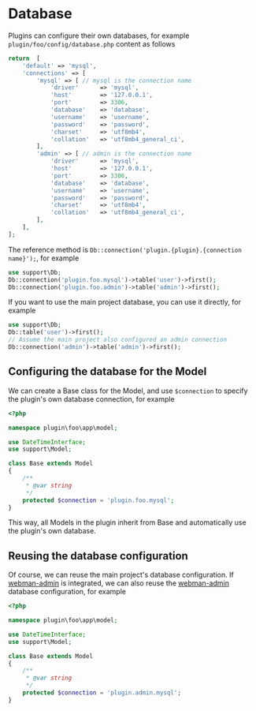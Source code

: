 # Database
Plugins can configure their own databases, for example `plugin/foo/config/database.php` content as follows
```php
return  [
    'default' => 'mysql',
    'connections' => [
        'mysql' => [ // mysql is the connection name
            'driver'      => 'mysql',
            'host'        => '127.0.0.1',
            'port'        => 3306,
            'database'    => 'database',
            'username'    => 'username',
            'password'    => 'password',
            'charset'     => 'utf8mb4',
            'collation'   => 'utf8mb4_general_ci',
        ],
        'admin' => [ // admin is the connection name
            'driver'      => 'mysql',
            'host'        => '127.0.0.1',
            'port'        => 3306,
            'database'    => 'database',
            'username'    => 'username',
            'password'    => 'password',
            'charset'     => 'utf8mb4',
            'collation'   => 'utf8mb4_general_ci',
        ],
    ],
];
```
The reference method is `Db::connection('plugin.{plugin}.{connection name}');`, for example
```php
use support\Db;
Db::connection('plugin.foo.mysql')->table('user')->first();
Db::connection('plugin.foo.admin')->table('admin')->first();
```

If you want to use the main project database, you can use it directly, for example
```php
use support\Db;
Db::table('user')->first();
// Assume the main project also configured an admin connection
Db::connection('admin')->table('admin')->first();
```

## Configuring the database for the Model

We can create a Base class for the Model, and use `$connection` to specify the plugin's own database connection, for example

```php
<?php

namespace plugin\foo\app\model;

use DateTimeInterface;
use support\Model;

class Base extends Model
{
    /**
     * @var string
     */
    protected $connection = 'plugin.foo.mysql';
}
```

This way, all Models in the plugin inherit from Base and automatically use the plugin's own database.

## Reusing the database configuration
Of course, we can reuse the main project's database configuration. If [webman-admin](https://www.workerman.net/plugin/82) is integrated, we can also reuse the [webman-admin](https://www.workerman.net/plugin/82) database configuration, for example
```php
<?php

namespace plugin\foo\app\model;

use DateTimeInterface;
use support\Model;

class Base extends Model
{
    /**
     * @var string
     */
    protected $connection = 'plugin.admin.mysql';
}
```
